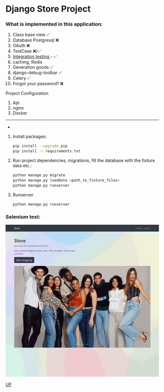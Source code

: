 # **Django Store Project**

### What is implemented in this application:

<a name="top"></a>

1. Class base view &#9989;
2. Database Postgresql &#10060;
3. OAuth &#10060;
4. TestCase &#10060;/&#9989;
5. <a href="#Integration_testing"> Integration testing </a> - &#9989;
6. caching, Redis
7. Generation goods &#9989;
8. django-debug-toolbar &#9989;
9. Celery &#9989;
10. Forgot your password? &#10060;

Project Configuration
1. Api
2. nginx
3. Docker

------------------------------------------
-

1. Install packages:
   ```bash
   pip install --upgrade pip
   pip install -r requirements.txt
   ```
   
2. Run project dependencies, migrations, fill the database with the fixture data etc.:
   ```bash
   python manage.py migrate
   python manage.py loaddata <path_to_fixture_files>
   python manage.py runserver 
   ```
3. Runserver
   ```bash
   python manage.py runserver
   ```



### Selenium test:
<a name="Integration_testing"></a>
![tests_integration_animation.gif](docs%2Ftests_integration_animation.gif)



<a href="#top">UP</a>